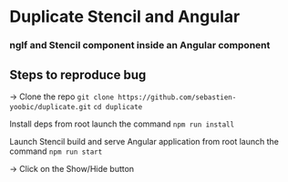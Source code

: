 # Duplicate Stencil and Angular 

### ngIf and Stencil component inside an Angular component

## Steps to reproduce bug

-> Clone the repo  `git clone https://github.com/sebastien-yoobic/duplicate.git`
`cd duplicate`

Install deps 
from root launch the command  `npm run install`

Launch Stencil build and serve Angular application
from root launch the command  `npm run start`

-> Click on the Show/Hide button

